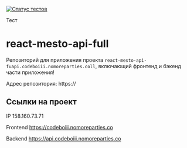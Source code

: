 [![Статус тестов](../../actions/workflows/tests.yml/badge.svg)](../../actions/workflows/tests.yml)

Тест
# react-mesto-api-full

Репозиторий для приложения проекта `react-mesto-api-fuapi.codeboiii.nomoreparties.coll`, включающий фронтенд и бэкенд части приложения!
  
Адрес репозитория: https://

## Ссылки на проект

IP 158.160.73.71

Frontend https://codeboiii.nomoreparties.co

Backend https://api.codeboiii.nomoreparties.co
